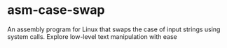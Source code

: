 # asm-case-swap
An assembly program for Linux that swaps the case of input strings using system calls. Explore low-level text manipulation with ease
